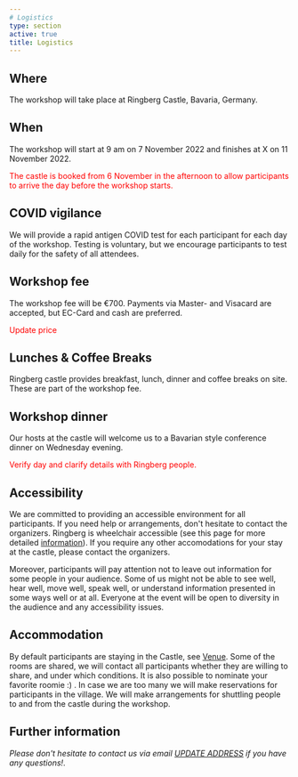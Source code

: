 ```yaml
---
# Logistics
type: section
active: true
title: Logistics
---
```


## <i class="fa-solid fa-map"></i> Where
The workshop will take place at Ringberg Castle, Bavaria, Germany. 

## <i class="fa-solid fa-clock"></i> When
The workshop will start at 9 am on 7 November 2022 and finishes at X on 11 November 2022.
<p style="color:red;">The castle is booked from 6 November in the afternoon to allow participants to arrive the day before the workshop starts.</p>

## <i class="fa-solid fa-virus-covid-slash"></i> COVID vigilance
We will provide a rapid antigen COVID test for each participant for each day of the workshop.
Testing is voluntary, but we encourage participants to test daily for the safety of all attendees.

## <i class="fa-solid fa-coins"></i> Workshop fee
The workshop fee will be €700. Payments via Master- and Visacard are accepted, but EC-Card and cash are preferred.
<p style="color:red;">Update price</p>

## <i class="fa-solid fa-utensils"></i> Lunches & Coffee Breaks

Ringberg castle provides breakfast, lunch, dinner and coffee breaks on site.
These are part of the workshop fee.

## <i class="fa-solid fa-beer-mug-empty"></i> Workshop dinner

Our hosts at the castle will welcome us to a Bavarian style conference dinner on Wednesday evening.
<p style="color:red;">Verify day and clarify details with Ringberg people.</p>

## <i class="fa-solid fa-universal-access"></i> Accessibility

We are committed to providing an accessible environment for all participants. If you need help or arrangements, don't hesitate to contact the organizers.
Ringberg is wheelchair accessible (see this page for more detailed [information](https://www.schloss-ringberg.de/137267/barrierefreiheit)).
If you require any other accomodations for your stay at the castle, please contact the organizers.

Moreover, participants will pay attention not to leave out information for some people in your audience.
Some of us might not be able to see well, hear well, move well, speak well, or understand information presented in some ways well or at all.
Everyone at the event will be open to diversity in the audience and any accessibility issues.


## <i class="fa-solid fa-bed"></i> Accommodation
By default participants are staying in the Castle, see <a class="page-scroll" href="#section-venue">Venue</a>.
Some of the rooms are shared, we will contact all participants whether they are willing to share, and under which conditions.
It is also possible to nominate your favorite roomie :) . In case we are too many we will make reservations for participants in the village.
We will make arrangements for shuttling people to and from the castle during the workshop.

## <i class="fa-solid fa-question"></i> Further information

_Please don't hesitate to contact us via email <a href="mailto:ringbergorga@mpia.de">UPDATE ADDRESS</a> if you have any questions!_.

<!--
## <i class="fa-solid fa-comments"></i> Communications

This workshop is an in-person event. In addition, we will use:

<<a href="https://gaiaunlimited-events.slack.com" aria-label=envelope> <i class="fa-brands fa-slack"></i> event slack workspace</a>, [join](https://join.slack.com/t/gaiaunlimited-events/shared_invite/zt-1895akx1h-IBeUNcxXvdL8TZ53aEVLaA)?>
-->